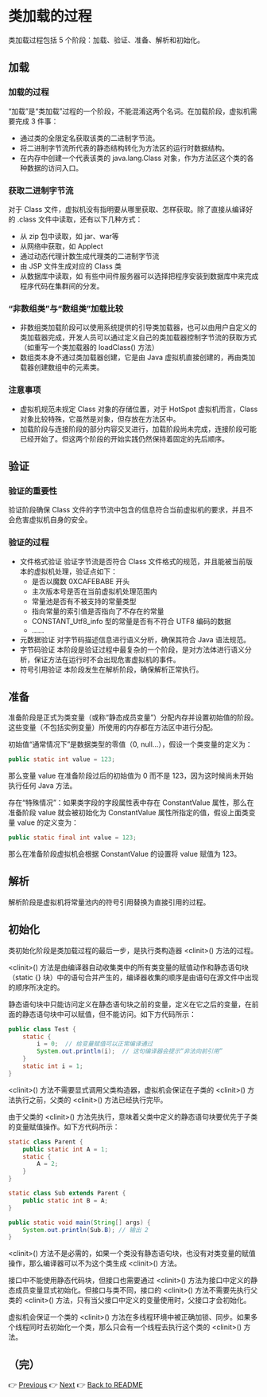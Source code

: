 # 类加载的过程

类加载过程包括 5 个阶段：加载、验证、准备、解析和初始化。

## 加载

### 加载的过程

“加载”是“类加载”过程的一个阶段，不能混淆这两个名词。在加载阶段，虚拟机需要完成 3 件事：

* 通过类的全限定名获取该类的二进制字节流。
* 将二进制字节流所代表的静态结构转化为方法区的运行时数据结构。
* 在内存中创建一个代表该类的 java.lang.Class 对象，作为方法区这个类的各种数据的访问入口。

### 获取二进制字节流

对于 Class 文件，虚拟机没有指明要从哪里获取、怎样获取。除了直接从编译好的 .class 文件中读取，还有以下几种方式：

* 从 zip 包中读取，如 jar、war等
* 从网络中获取，如 Applect
* 通过动态代理计数生成代理类的二进制字节流
* 由 JSP 文件生成对应的 Class 类
* 从数据库中读取，如 有些中间件服务器可以选择把程序安装到数据库中来完成程序代码在集群间的分发。

### “非数组类”与“数组类”加载比较

* 非数组类加载阶段可以使用系统提供的引导类加载器，也可以由用户自定义的类加载器完成，开发人员可以通过定义自己的类加载器控制字节流的获取方式（如重写一个类加载器的 loadClass\(\) 方法）
* 数组类本身不通过类加载器创建，它是由 Java 虚拟机直接创建的，再由类加载器创建数组中的元素类。

### 注意事项

* 虚拟机规范未规定 Class 对象的存储位置，对于 HotSpot 虚拟机而言，Class 对象比较特殊，它虽然是对象，但存放在方法区中。
* 加载阶段与连接阶段的部分内容交叉进行，加载阶段尚未完成，连接阶段可能已经开始了。但这两个阶段的开始实践仍然保持着固定的先后顺序。

## 验证

### 验证的重要性

验证阶段确保 Class 文件的字节流中包含的信息符合当前虚拟机的要求，并且不会危害虚拟机自身的安全。

### 验证的过程

* 文件格式验证  验证字节流是否符合 Class 文件格式的规范，并且能被当前版本的虚拟机处理，验证点如下： 
  * 是否以魔数 0XCAFEBABE 开头
  * 主次版本号是否在当前虚拟机处理范围内
  * 常量池是否有不被支持的常量类型
  * 指向常量的索引值是否指向了不存在的常量
  * CONSTANT\_Utf8\_info 型的常量是否有不符合 UTF8 编码的数据
  * ......
* 元数据验证  对字节码描述信息进行语义分析，确保其符合 Java 语法规范。
* 字节码验证  本阶段是验证过程中最复杂的一个阶段，是对方法体进行语义分析，保证方法在运行时不会出现危害虚拟机的事件。
* 符号引用验证 本阶段发生在解析阶段，确保解析正常执行。

## 准备

准备阶段是正式为类变量（或称“静态成员变量”）分配内存并设置初始值的阶段。这些变量（不包括实例变量）所使用的内存都在方法区中进行分配。

初始值“通常情况下”是数据类型的零值（0, null...），假设一个类变量的定义为：

```java
public static int value = 123;
```

那么变量 value 在准备阶段过后的初始值为 0 而不是 123，因为这时候尚未开始执行任何 Java 方法。

存在“特殊情况”：如果类字段的字段属性表中存在 ConstantValue 属性，那么在准备阶段 value 就会被初始化为 ConstantValue 属性所指定的值，假设上面类变量 value 的定义变为：

```java
public static final int value = 123;
```

那么在准备阶段虚拟机会根据 ConstantValue 的设置将 value 赋值为 123。

## 解析

解析阶段是虚拟机将常量池内的符号引用替换为直接引用的过程。

## 初始化

类初始化阶段是类加载过程的最后一步，是执行类构造器 &lt;clinit&gt;\(\) 方法的过程。

&lt;clinit&gt;\(\) 方法是由编译器自动收集类中的所有类变量的赋值动作和静态语句块（static {} 块）中的语句合并产生的，编译器收集的顺序是由语句在源文件中出现的顺序所决定的。

静态语句块中只能访问定义在静态语句块之前的变量，定义在它之后的变量，在前面的静态语句块中可以赋值，但不能访问。如下方代码所示：

```java
public class Test {
    static {
        i = 0;  // 给变量赋值可以正常编译通过
        System.out.println(i);  // 这句编译器会提示“非法向前引用”
    }
    static int i = 1;
}
```

&lt;clinit&gt;\(\) 方法不需要显式调用父类构造器，虚拟机会保证在子类的 &lt;clinit&gt;\(\) 方法执行之前，父类的 &lt;clinit&gt;\(\) 方法已经执行完毕。

由于父类的 &lt;clinit&gt;\(\) 方法先执行，意味着父类中定义的静态语句块要优先于子类的变量赋值操作。如下方代码所示：

```java
static class Parent {
    public static int A = 1;
    static {
        A = 2;
    }
}

static class Sub extends Parent {
    public static int B = A;
}

public static void main(String[] args) {
    System.out.println(Sub.B); // 输出 2
}
```

&lt;clinit&gt;\(\) 方法不是必需的，如果一个类没有静态语句块，也没有对类变量的赋值操作，那么编译器可以不为这个类生成 &lt;clinit&gt;\(\) 方法。

接口中不能使用静态代码块，但接口也需要通过 &lt;clinit&gt;\(\) 方法为接口中定义的静态成员变量显式初始化。但接口与类不同，接口的 &lt;clinit&gt;\(\) 方法不需要先执行父类的 &lt;clinit&gt;\(\) 方法，只有当父接口中定义的变量使用时，父接口才会初始化。

虚拟机会保证一个类的 &lt;clinit&gt;\(\) 方法在多线程环境中被正确加锁、同步。如果多个线程同时去初始化一个类，那么只会有一个线程去执行这个类的 &lt;clinit&gt;\(\) 方法。

（完）
---
👉 [Previous](/08-load-class-time.md)
👉 [Next](/10-class-loader.md)
👉 [Back to README](../README.md)